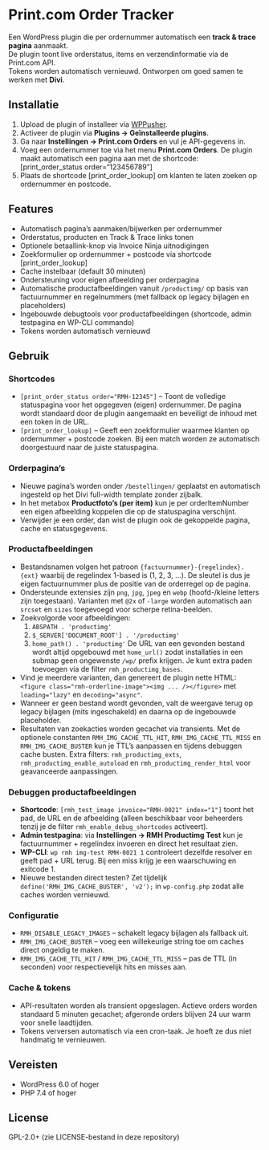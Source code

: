 # Print.com Order Tracker

Een WordPress plugin die per ordernummer automatisch een **track & trace pagina** aanmaakt.  
De plugin toont live orderstatus, items en verzendinformatie via de Print.com API.  
Tokens worden automatisch vernieuwd. Ontworpen om goed samen te werken met **Divi**.

## Installatie
1. Upload de plugin of installeer via [WPPusher](https://wppusher.com).
2. Activeer de plugin via **Plugins → Geïnstalleerde plugins**.
3. Ga naar **Instellingen → Print.com Orders** en vul je API-gegevens in.
4. Voeg een ordernummer toe via het menu **Print.com Orders**.
   De plugin maakt automatisch een pagina aan met de shortcode:  [print_order_status order=“123456789”]
5. Plaats de shortcode [print_order_lookup] om klanten te laten zoeken op ordernummer en postcode.

## Features
- Automatisch pagina’s aanmaken/bijwerken per ordernummer
- Orderstatus, producten en Track & Trace links tonen
- Optionele betaallink-knop via Invoice Ninja uitnodigingen
- Zoekformulier op ordernummer + postcode via shortcode [print_order_lookup]
- Cache instelbaar (default 30 minuten)
- Ondersteuning voor eigen afbeelding per orderpagina
- Automatische productafbeeldingen vanuit `/productimg/` op basis van factuurnummer en regelnummers (met fallback op legacy bijlagen en placeholders)
- Ingebouwde debugtools voor productafbeeldingen (shortcode, admin testpagina en WP-CLI commando)
- Tokens worden automatisch vernieuwd

## Gebruik

### Shortcodes
- `[print_order_status order="RMH-12345"]` – Toont de volledige statuspagina voor het opgegeven (eigen) ordernummer. De pagina wordt standaard door de plugin aangemaakt en beveiligt de inhoud met een token in de URL.
- `[print_order_lookup]` – Geeft een zoekformulier waarmee klanten op ordernummer + postcode zoeken. Bij een match worden ze automatisch doorgestuurd naar de juiste statuspagina.

### Orderpagina’s
- Nieuwe pagina’s worden onder `/bestellingen/` geplaatst en automatisch ingesteld op het Divi full-width template zonder zijbalk.
- In het metabox **Productfoto’s (per item)** kun je per orderItemNumber een eigen afbeelding koppelen die op de statuspagina verschijnt.
- Verwijder je een order, dan wist de plugin ook de gekoppelde pagina, cache en statusgegevens.

### Productafbeeldingen
- Bestandsnamen volgen het patroon `{factuurnummer}-{regelindex}.{ext}` waarbij de regelindex 1-based is (1, 2, 3, …). De sleutel is dus je eigen factuurnummer plus de positie van de orderregel op de pagina.
- Ondersteunde extensies zijn `png`, `jpg`, `jpeg` en `webp` (hoofd-/kleine letters zijn toegestaan). Varianten met `@2x` of `-large` worden automatisch aan `srcset` en `sizes` toegevoegd voor scherpe retina-beelden.
- Zoekvolgorde voor afbeeldingen:
  1. `ABSPATH . 'productimg'`
  2. `$_SERVER['DOCUMENT_ROOT'] . '/productimg'`
  3. `home_path() . 'productimg'`
  De URL van een gevonden bestand wordt altijd opgebouwd met `home_url()` zodat installaties in een submap geen ongewenste `/wp/` prefix krijgen. Je kunt extra paden toevoegen via de filter `rmh_productimg_bases`.
- Vind je meerdere varianten, dan genereert de plugin nette HTML: `<figure class="rmh-orderline-image"><img ... /></figure>` met `loading="lazy"` en `decoding="async"`.
- Wanneer er geen bestand wordt gevonden, valt de weergave terug op legacy bijlagen (mits ingeschakeld) en daarna op de ingebouwde placeholder.
- Resultaten van zoekacties worden gecachet via transients. Met de optionele constanten `RMH_IMG_CACHE_TTL_HIT`, `RMH_IMG_CACHE_TTL_MISS` en `RMH_IMG_CACHE_BUSTER` kun je TTL’s aanpassen en tijdens debuggen cache busten. Extra filters: `rmh_productimg_exts`, `rmh_productimg_enable_autoload` en `rmh_productimg_render_html` voor geavanceerde aanpassingen.

### Debuggen productafbeeldingen
- **Shortcode**: `[rmh_test_image invoice="RMH-0021" index="1"]` toont het pad, de URL en de afbeelding (alleen beschikbaar voor beheerders tenzij je de filter `rmh_enable_debug_shortcodes` activeert).
- **Admin testpagina**: via **Instellingen → RMH Productimg Test** kun je factuurnummer + regelindex invoeren en direct het resultaat zien.
- **WP-CLI**: `wp rmh img-test RMH-0021 1` controleert dezelfde resolver en geeft pad + URL terug. Bij een miss krijg je een waarschuwing en exitcode 1.
- Nieuwe bestanden direct testen? Zet tijdelijk `define('RMH_IMG_CACHE_BUSTER', 'v2');` in `wp-config.php` zodat alle caches worden vernieuwd.

### Configuratie
- `RMH_DISABLE_LEGACY_IMAGES` – schakelt legacy bijlagen als fallback uit.
- `RMH_IMG_CACHE_BUSTER` – voeg een willekeurige string toe om caches direct ongeldig te maken.
- `RMH_IMG_CACHE_TTL_HIT` / `RMH_IMG_CACHE_TTL_MISS` – pas de TTL (in seconden) voor respectievelijk hits en misses aan.

### Cache & tokens
- API-resultaten worden als transient opgeslagen. Actieve orders worden standaard 5 minuten gecachet; afgeronde orders blijven 24 uur warm voor snelle laadtijden.
- Tokens verversen automatisch via een cron-taak. Je hoeft ze dus niet handmatig te vernieuwen.

## Vereisten
- WordPress 6.0 of hoger
- PHP 7.4 of hoger

## License
GPL-2.0+ (zie LICENSE-bestand in deze repository)
